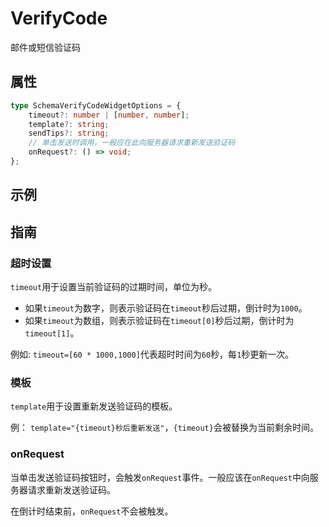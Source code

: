 # VerifyCode

邮件或短信验证码

## 属性

```ts
type SchemaVerifyCodeWidgetOptions = {
    timeout?: number | [number, number];
    template?: string;
    sendTips?: string;
    // 单击发送时调用，一般应在此向服务器请求重新发送验证码
    onRequest?: () => void;
};
```

## 示例

<demo html="autoform/widgets/verifycode.html"/>

## 指南

### 超时设置

`timeout`用于设置当前验证码的过期时间，单位为秒。

-   如果`timeout`为数字，则表示验证码在`timeout`秒后过期，倒计时为`1000`。
-   如果`timeout`为数组，则表示验证码在`timeout[0]`秒后过期，倒计时为`timeout[1]`。

例如: `timeout=[60 * 1000,1000]`代表超时时间为`60`秒，每`1`秒更新一次。

### 模板

`template`用于设置重新发送验证码的模板。

例： `template="{timeout}秒后重新发送"`，`{timeout}`会被替换为当前剩余时间。

### onRequest

当单击发送验证码按钮时，会触发`onRequest`事件。一般应该在`onRequest`中向服务器请求重新发送验证码。

在倒计时结束前，`onRequest`不会被触发。
